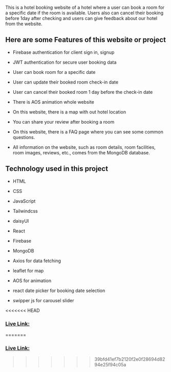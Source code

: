 This is a hotel booking website of a hotel where a user can book a room for a specific date if the room is available. Users also can cancel their booking before 1day after checking and users can give feedback about our hotel from the website.

## Here are some Features of this website or project

   * Firebase authentication for client sign in, signup

   * JWT authentication for secure user booking data

   * User can book room for a specific date

   * User can update their booked room check-in date

   * User can cancel their booked room 1 day before the check-in date

   * There is AOS animation whole website

   * On this website, there is a map with out hotel location

   * You can share your review after booking a room

   * On this website, there is a FAQ page where you can see some common questions.

   * All information on the website, such as room details, room facilities, room images, reviews, etc., comes from the MongoDB database.

## Technology used in this project

   * HTML 

   * CSS

   * JavaScript

   * Tailwindcss

   * daisyUI

   * React

   * Firebase

   * MongoDB

   * Axios for data fetching

   * leaflet for map

   * AOS for animation

   * react date picker for booking date selection

   * swipper js for carousel slider


<<<<<<< HEAD
  ### [Live Link:](https://hotel-booking-5f32b.web.app/)
=======
  ### [Live Link:](https://hotel-booking-5f32b.web.app/)  
>>>>>>> 39bfd41ef7b2120f2e0f28694d8294e25f94c05a

